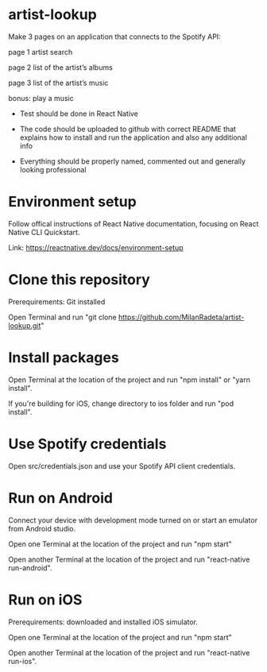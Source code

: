 # artist-lookup

Make 3 pages on an application that connects to the Spotify API:

page 1 artist search

page 2 list of the artist’s albums

page 3 list of the artist’s music

bonus: play a music

- Test should be done in React Native

- The code should be uploaded to github with correct README that explains how to install and run the application and also any additional info

- Everything should be properly named, commented out and generally looking professional

# Environment setup

Follow offical instructions of React Native documentation, focusing on React Native CLI Quickstart.

Link: https://reactnative.dev/docs/environment-setup

# Clone this repository

Prerequirements: Git installed

Open Terminal and run "git clone https://github.com/MilanRadeta/artist-lookup.git"

# Install packages

Open Terminal at the location of the project and run "npm install" or "yarn install".

If you're building for iOS, change directory to ios folder and run "pod install".

# Use Spotify credentials

Open src/credentials.json and use your Spotify API client credentials.

# Run on Android

Connect your device with development mode turned on or start an emulator from Android studio.

Open one Terminal at the location of the project and run "npm start"

Open another Terminal at the location of the project and run "react-native run-android".

# Run on iOS

Prerequirements: downloaded and installed iOS simulator.

Open one Terminal at the location of the project and run "npm start"

Open another Terminal at the location of the project and run "react-native run-ios".
